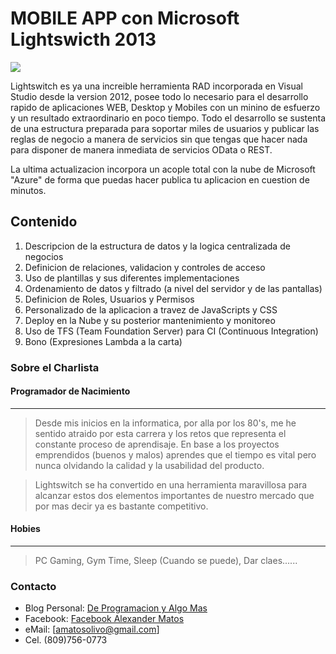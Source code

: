 # MOBILE APP con Microsoft Lightswicth 2013

![](https://raw.githubusercontent.com/amatosolivo/cc40talks/master/Poster-LightswitchApp.png)

Lightswitch es ya una increible herramienta RAD incorporada en Visual Studio desde la version 2012, posee todo lo necesario para el desarrollo rapido de aplicaciones WEB, Desktop y Mobiles con un minino de esfuerzo y un resultado extraordinario en poco tiempo.  Todo el desarrollo se sustenta de una estructura preparada para soportar miles de usuarios y publicar las reglas de negocio a manera de servicios sin que tengas que hacer nada para disponer de manera inmediata de servicios OData o REST.

La ultima actualizacion incorpora un acople total con la nube de Microsoft "Azure" de forma que puedas hacer publica tu aplicacion en cuestion de minutos.

## Contenido

1. Descripcion de la estructura de datos y la logica centralizada de negocios
2. Definicion de relaciones, validacion y controles de acceso
3. Uso de plantillas y sus diferentes implementaciones
4. Ordenamiento de datos y filtrado (a nivel del servidor y de las pantallas)
5. Definicion de Roles, Usuarios y Permisos
6. Personalizado de la aplicacion a travez de JavaScripts y CSS
7. Deploy en la Nube y su posterior mantenimiento y monitoreo
8. Uso de TFS (Team Foundation Server) para CI (Continuous Integration)
9. Bono (Expresiones Lambda a la carta)

### Sobre el Charlista

#### Programador de Nacimiento
--------------------------------------------------------------------------
> Desde mis inicios en la informatica, por alla por los 80's, me he sentido atraido por esta carrera y los retos que representa el constante proceso de aprendisaje.  En base a los proyectos emprendidos (buenos y malos) aprendes que el tiempo es vital pero nunca olvidando la calidad y la usabilidad del producto.

> Lightswitch se ha convertido en una herramienta maravillosa para alcanzar estos dos elementos importantes de nuestro mercado que por mas decir ya es bastante competitivo.

#### Hobies
--------------------------------------------------------------------------
> PC Gaming, Gym Time, Sleep (Cuando se puede), Dar claes......

### Contacto

* Blog Personal: [De Programacion y Algo Mas](http://deprogramacionyalgomas.blogspot.com)
* Facebook: [Facebook Alexander Matos](https://www.facebook.com/amatosolivo)
* eMail: [amatosolivo@gmail.com]
* Cel. (809)756-0773
